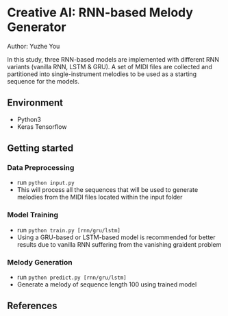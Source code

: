 
# Creative AI: RNN-based Melody Generator

Author:
Yuzhe You

In this study, three RNN-based models are implemented with different RNN variants (vanilla RNN, LSTM & GRU). A set of MIDI files are collected and partitioned into single-instrument melodies to be used as a starting sequence for the models.

## Environment
- Python3
- Keras Tensorflow

## Getting started
### Data Preprocessing
* run `python input.py`
* This will process all the sequences that will be used to generate melodies from the MIDI files located within the input folder

### Model Training
* run `python train.py [rnn/gru/lstm]`
* Using a GRU-based or LSTM-based model is recommended for better results due to vanilla RNN suffering from the vanishing graident problem

### Melody Generation
* run `python predict.py [rnn/gru/lstm]`
* Generate a melody of sequence length 100 using trained model

## References